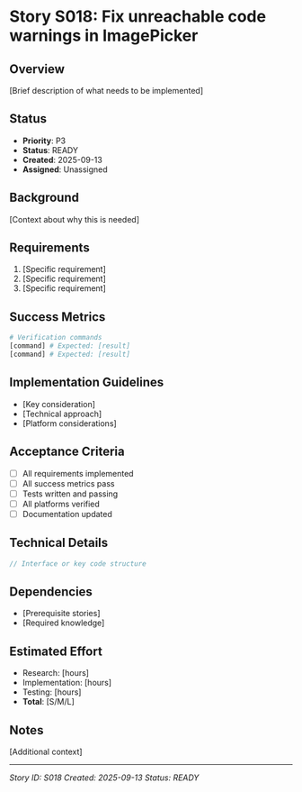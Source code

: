 # Story S018: Fix unreachable code warnings in ImagePicker

## Overview
[Brief description of what needs to be implemented]

## Status
- **Priority**: P3
- **Status**: READY
- **Created**: 2025-09-13
- **Assigned**: Unassigned

## Background
[Context about why this is needed]

## Requirements
1. [Specific requirement]
2. [Specific requirement]
3. [Specific requirement]

## Success Metrics
```bash
# Verification commands
[command] # Expected: [result]
[command] # Expected: [result]
```

## Implementation Guidelines
- [Key consideration]
- [Technical approach]
- [Platform considerations]

## Acceptance Criteria
- [ ] All requirements implemented
- [ ] All success metrics pass
- [ ] Tests written and passing
- [ ] All platforms verified
- [ ] Documentation updated

## Technical Details
```javascript
// Interface or key code structure
```

## Dependencies
- [Prerequisite stories]
- [Required knowledge]

## Estimated Effort
- Research: [hours]
- Implementation: [hours]
- Testing: [hours]
- **Total**: [S/M/L]

## Notes
[Additional context]

---
*Story ID: S018*
*Created: 2025-09-13*
*Status: READY*
